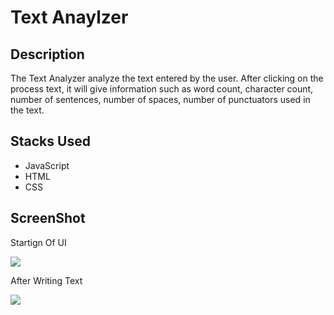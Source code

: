 # Text Anaylzer

## Description
The Text Analyzer analyze the text entered by the user. After clicking on the process text, it will give information such as word count, character count, number of sentences, number of spaces, number of punctuators used in the text.

## Stacks Used
* JavaScript
* HTML
* CSS

## ScreenShot

Startign Of UI

<img src="https://github.com/khushi-purwar/Web-dev-mini-projects/blob/dev-khushi/Text%20Analyzer/SS1.png" />

After Writing Text

<img src="https://github.com/khushi-purwar/Web-dev-mini-projects/blob/dev-khushi/Text%20Analyzer/SS2.png" />
